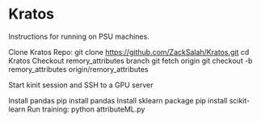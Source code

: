 # Kratos

Instructions for running on PSU machines.

Clone Kratos Repo:
    git clone https://github.com/ZackSalah/Kratos.git
    cd Kratos
Checkout remory_attributes branch
	  git fetch origin
	  git checkout -b remory_attributes origin/remory_attributes

Start kinit session and SSH to a GPU server

Install pandas
	  pip install pandas
Install sklearn package
	  pip install scikit-learn
Run training:
	  python attributeML.py
